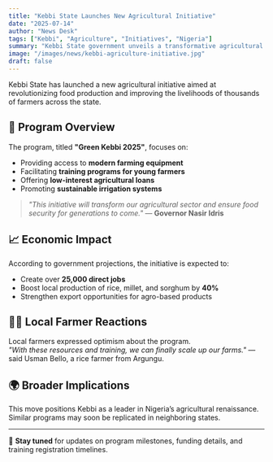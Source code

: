 ```yaml
---
title: "Kebbi State Launches New Agricultural Initiative"
date: "2025-07-14"
author: "News Desk"
tags: ["Kebbi", "Agriculture", "Initiatives", "Nigeria"]
summary: "Kebbi State government unveils a transformative agricultural program to boost food production and create jobs across rural communities."
image: "/images/news/kebbi-agriculture-initiative.jpg"
draft: false
---
```


Kebbi State has launched a new agricultural initiative aimed at revolutionizing food production and improving the livelihoods of thousands of farmers across the state.

## 🚜 Program Overview

The program, titled **"Green Kebbi 2025"**, focuses on:

- Providing access to **modern farming equipment**
- Facilitating **training programs for young farmers**
- Offering **low-interest agricultural loans**
- Promoting **sustainable irrigation systems**

> _"This initiative will transform our agricultural sector and ensure food security for generations to come."_ — **Governor Nasir Idris**

## 📈 Economic Impact

According to government projections, the initiative is expected to:

- Create over **25,000 direct jobs**
- Boost local production of rice, millet, and sorghum by **40%**
- Strengthen export opportunities for agro-based products

## 🧑‍🌾 Local Farmer Reactions

Local farmers expressed optimism about the program.  
_"With these resources and training, we can finally scale up our farms."_ — said Usman Bello, a rice farmer from Argungu.

## 🌍 Broader Implications

This move positions Kebbi as a leader in Nigeria’s agricultural renaissance. Similar programs may soon be replicated in neighboring states.

---

📅 **Stay tuned** for updates on program milestones, funding details, and training registration timelines.
